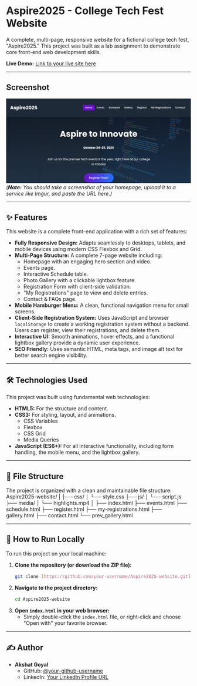 # Aspire2025 - College Tech Fest Website

A complete, multi-page, responsive website for a fictional college tech fest, "Aspire2025." This project was built as a lab assignment to demonstrate core front-end web development skills.

**Live Demo:** [Link to your live site here](videos/Recording.mp4/)

---

## Screenshot

![Aspire2025 Homepage](images/ss.png/)
*(**Note:** You should take a screenshot of your homepage, upload it to a service like Imgur, and paste the URL here.)*

---

## ✨ Features

This website is a complete front-end application with a rich set of features:

* **Fully Responsive Design:** Adapts seamlessly to desktops, tablets, and mobile devices using modern CSS Flexbox and Grid.
* **Multi-Page Structure:** A complete 7-page website including:
    * Homepage with an engaging hero section and video.
    * Events page.
    * Interactive Schedule table.
    * Photo Gallery with a clickable lightbox feature.
    * Registration Form with client-side validation.
    * "My Registrations" page to view and delete entries.
    * Contact & FAQs page.
* **Mobile Hamburger Menu:** A clean, functional navigation menu for small screens.
* **Client-Side Registration System:** Uses JavaScript and browser `localStorage` to create a working registration system without a backend. Users can register, view their registrations, and delete them.
* **Interactive UI:** Smooth animations, hover effects, and a functional lightbox gallery provide a dynamic user experience.
* **SEO Friendly:** Uses semantic HTML, meta tags, and image alt text for better search engine visibility.

---

## 🛠️ Technologies Used

This project was built using fundamental web technologies:

* **HTML5:** For the structure and content.
* **CSS3:** For styling, layout, and animations.
    * CSS Variables
    * Flexbox
    * CSS Grid
    * Media Queries
* **JavaScript (ES6+):** For all interactive functionality, including form handling, the mobile menu, and the lightbox gallery.

---

## 📁 File Structure

The project is organized with a clean and maintainable file structure:
Aspire2025-website/
|
├── css/
│   └── style.css
├── js/
│   └── script.js
├── media/
│   └── highlights.mp4
│
├── index.html
├── events.html
├── schedule.html
├── register.html
├── my-registrations.html
├── gallery.html
├── contact.html
└── prev_gallery.html

---

## 🚀 How to Run Locally

To run this project on your local machine:

1.  **Clone the repository (or download the ZIP file):**
    ```bash
    git clone [https://github.com/your-username/Aspire2025-website.git](https://github.com/your-username/Aspire2025-website.git)
    ```
2.  **Navigate to the project directory:**
    ```bash
    cd Aspire2025-website
    ```
3.  **Open `index.html` in your web browser:**
    * Simply double-click the `index.html` file, or right-click and choose "Open with" your favorite browser.

---

## ✍️ Author

* **Akshat Goyal**
    * GitHub: [@your-github-username](https://github.com/your-github-username)
    * LinkedIn: [Your LinkedIn Profile URL](https://www.linkedin.com/in/your-profile/)
